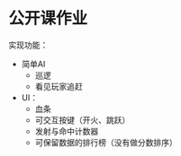 ﻿# 公开课作业

实现功能：
- 简单AI
    - 巡逻
    - 看见玩家追赶
- UI：
    - 血条
    - 可交互按键（开火、跳跃）
    - 发射与命中计数器
    - 可保留数据的排行榜（没有做分数排序）
